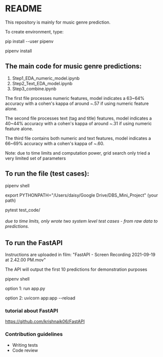 # README #

This repository is mainly for music genre prediction.


To create environment, type:

pip install --user pipenv

pipenv install


## The main code for music genre predictions:
1. Step1_EDA_numeric_model.ipynb
2. Step2_Text_EDA_model.ipynb
3. Step3_combine.ipynb

The first file processes numeric features, model indicates a 63~64% accuracy with a cohen's kappa of around ~.57 if using numeric feature alone.

The second file processes text (tag and title) features,  model indicates a 40~44% accuracy with a cohen's kappa of around ~.31 if using numeric feature alone.

The third file contains both numeric and text features,  model indicates a 66~69% accuracy with a cohen's kappa of ~.60.

Note: due to time limits and computation power, grid search only tried a very limited set of parameters
## To run the file (test cases):
pipenv shell

export PYTHONPATH="/Users/daisy/Google Drive/DBS_Mini_Project" (your path)

pytest test_code/

###### due to time lmits, only wrote two system level test cases - from raw data to predictions.

## To run the FastAPI
Instructions are uploaded in film: "FastAPI - Screen Recording 2021-09-19 at 2.42.00 PM.mov"

The API will output the first 10 predictions for demonstration purposes

pipenv shell

option 1: run app.py

option 2: uvicorn app:app --reload


### tutorial about FastAPI
https://github.com/krishnaik06/FastAPI

### Contribution guidelines ###

* Writing tests
* Code review
